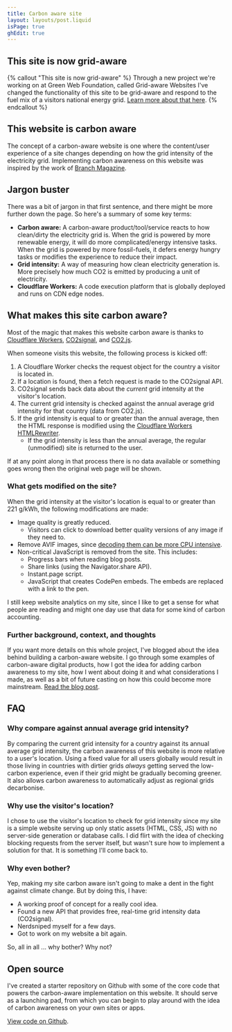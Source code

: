 ```yaml
---
title: Carbon aware site
layout: layouts/post.liquid
isPage: true
ghEdit: true
---
```


## This site is now grid-aware

{% callout "This site is now grid-aware" %}
Through a new project we're working on at Green Web Foundation, called Grid-aware Websites I've changed the functionality of this site to be grid-aware and respond to the fuel mix of a visitors national energy grid. [Learn more about that here](https://fershad.com/grid-aware-site).
{% endcallout %}

## This website is carbon aware

The concept of a carbon-aware website is one where the content/user experience of a site changes depending on how the grid intensity of the electricity grid. Implementing carbon awareness on this website was inspired by the work of [Branch Magazine](https://branch.climateaction.tech/issues/issue-1/designing-branch-sustainable-interaction-design-principles/).

## Jargon buster

There was a bit of jargon in that first sentence, and there might be more further down the page. So here's a summary of some key terms:

- **Carbon aware:** A carbon-aware product/tool/service reacts to how clean/dirty the electricity grid is. When the grid is powered by more renewable energy, it will do more complicated/energy intensive tasks. When the grid is powered by more fossil-fuels, it defers energy hungry tasks or modifies the experience to reduce their impact.
- **Grid intensity:** A way of measuring how clean electricity generation is. More precisely how much CO2 is emitted by producing a unit of electricity.
- **Cloudflare Workers:** A code execution platform that is globally deployed and runs on CDN edge nodes.

## What makes this site carbon aware?

Most of the magic that makes this website carbon aware is thanks to [Cloudflare Workers](https://developers.cloudflare.com/workers), [CO2signal](https://www.co2signal.com/), and [CO2.js](https://github.com/thegreenwebfoundation/co2.js).

When someone visits this website, the following process is kicked off:

1. A Cloudflare Worker checks the request object for the country a visitor is located in.
2. If a location is found, then a fetch request is made to the CO2signal API.
3. CO2signal sends back data about the *current* grid intensity at the visitor's location.
4. The current grid intensity is checked against the annual average grid intensity for that country (data from CO2.js).
5. If the grid intensity is equal to or greater than the annual average, then the HTML response is modified using the [Cloudflare Workers HTMLRewriter](https://developers.cloudflare.com/workers/runtime-apis/html-rewriter/).
    - If the grid intensity is less than the annual average, the regular (unmodified) site is returned to the user.

If at any point along in that process there is no data available or something goes wrong then the original web page will be shown.

### What gets modified on the site?

When the grid intensity at the visitor's location is equal to or greater than 221 g/kWh, the following modifications are made:

- Image quality is greatly reduced.
    - Visitors can click to download better quality versions of any image if they need to.
- Remove AVIF images, since [decoding them can be more CPU intensive](https://www.smashingmagazine.com/2021/09/modern-image-formats-avif-webp/#:~:text=Decoding%20AVIF%20images%20for%20display%20can%20also%20take%20up%20more%20CPU%20power%20than%20other%20codecs%2C%20though%20smaller%20file%20sizes%20may%20compensate%20for%20this).
- Non-critical JavaScript is removed from the site. This includes:
    - Progress bars when reading blog posts.
    - Share links (using the Navigator.share API).
    - Instant.page script.
    - JavaScript that creates CodePen embeds. The embeds are replaced with a link to the pen.

I still keep website analytics on my site, since I like to get a sense for what people are reading and might one day use that data for some kind of carbon accounting.

### Further background, context, and thoughts

If you want more details on this whole project, I've blogged about the idea behind building a carbon-aware website. I go through some examples of carbon-aware digital products, how I got the idea for adding carbon awareness to my site, how I went about doing it and what considerations I made, as well as a bit of future casting on how this could become more mainstream. [Read the blog post](https://fershad.com/writing/making-this-website-carbon-aware/).

## FAQ

### Why compare against annual average grid intensity?

By comparing the current grid intensity for a country against its annual average grid intensity, the carbon awareness of this website is more relative to a user's location. Using a fixed value for all users globally would result in those living in countries with dirtier grids *always* getting served the low-carbon experience, even if their grid might be gradually becoming greener. It also allows carbon awareness to automatically adjust as regional grids decarbonise.

### Why use the visitor's location?

I chose to use the visitor's location to check for grid intensity since my site is a simple website serving up only static assets (HTML, CSS, JS) with no server-side generation or database calls. I did flirt with the idea of checking blocking requests from the server itself, but wasn't sure how to implement a solution for that. It is something I'll come back to.

### Why even bother?

Yep, making my site carbon aware isn't going to make a dent in the fight against climate change. But by doing this, I have:

- A working proof of concept for a really cool idea.
- Found a new API that provides free, real-time grid intensity data (CO2signal).
- Nerdsniped myself for a few days.
- Got to work on my website a bit again.

So, all in all ... why bother? Why not?

## Open source

I've created a starter repository on Github with some of the core code that powers the carbon-aware implementation on this website. It should serve as a launching pad, from which you can begin to play around with the idea of carbon awareness on your own sites or apps.

[View code on Github](https://github.com/fershad/carbon-aware-site-worker).
